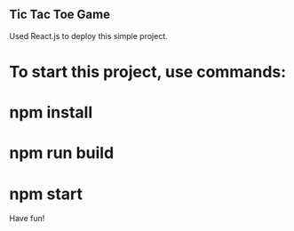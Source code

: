 ## Tic Tac Toe Game 

Used React.js to deploy this simple project.

# To start this project, use commands:
# npm install
# npm run build
# npm start

Have fun!
